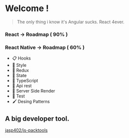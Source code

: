 # Welcome !

> The only thing i know it's Angular sucks. React 4ever.

### React → Roadmap ( 90% )
### React Native → Roadmap ( 60% )

- 📋 Hooks
- 🎨 Style
- 🔨 Redux
- 🚦 State
- 🔏 TypeScript
- 🍪 Api rest
- 🧲 Server Side Render
- 🚀 Test
- 🖌️ Desing Patterns

## A big developer tool.

[jasp402/js-packtools](https://github.com/jasp402/js-packtools)
